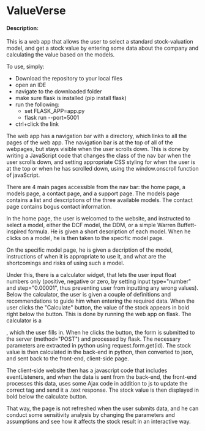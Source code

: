 # ValueVerse

#### Description:
This is a web app that allows the user to select a standard stock-valuation model, and get a stock value by entering some data about the company and calculating the value based on the models.

To use, simply:

- Download the repository to your local files
- open an IDE
- navigate to the downloaded folder
- make sure flask is installed (pip install flask)
- run the following:
    - set FLASK_APP=app.py
    - flask run --port=5001
- ctrl+click the link


The web app has a navigation bar with a directory, which links to all the pages of the web app. The navigation bar is at the top of all of the webpages, but stays visible when the user scrolls down. This is done by writing a JavaScript code that changes the class of the nav bar when the user scrolls down, and setting appropriate CSS styling for when the user is at the top or when he has scrolled down, using the window.onscroll function of javaScript.

There are 4 main pages accessible from the nav bar: the home page, a models page, a contact page, and a support page. The models page contains a list and descriptions of the three available models. The contact page contains bogus contact information.

In the home page, the user is welcomed to the website, and instructed to select a model, either the DCF model, the DDM, or a simple Warren Buffett-inspired formula. He is given a short description of each model. When he clicks on a model, he is then taken to the specific model page.

On the specific model page, he is given a decription of the model, instructions of when it is appropriate to use it, and what are the shortcomings and risks of using such a model.

Under this, there is a calculator widget, that lets the user input float numbers only (positive, negative or zero, by setting input type="number" and step="0.00001", thus preventing user from inputting any wrong values). Below the calculator, the user is given a couple of definitions and recommendations to guide him when entering the required data. When the user clicks the "Calculate" button, the value of the stock appears in bold right below the button. This is done by running the web app on flask. The calculator is a <form>, which the user fills in. When he clicks the button, the form is submitted to the server (method="POST") and processed by flask. The necessary parameters are extracted in python using request.form.get(id). The stock value is then calculated in the back-end in python, then converted to json, and sent back to the front-end, client-side page.

The client-side website then has a javascript code that includes eventListeners, and when the data is sent from the back-end, the front-end processes this data, uses some Ajax code in addition to js to update the correct tag and send it a .text response. The stock value is then displayed in bold below the calculate button.

That way, the page is not refreshed when the user submits data, and he can conduct some sensitivity analysis by changing the parameters and assumptions and see how it affects the stock result in an interactive way.
